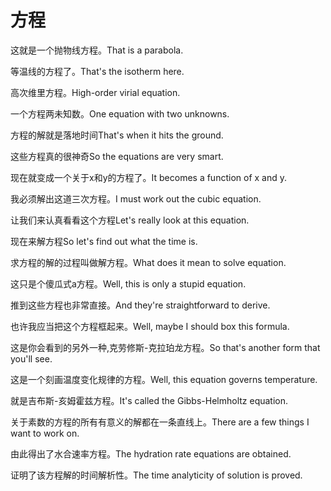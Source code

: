 # 方程

<p><span class="chinese">这就是一个抛物线方程。</span><span class="english">That is a parabola.</span></p>

<p><span class="chinese">等温线的方程了。</span><span class="english">That's the isotherm here.</span></p>

<p><span class="chinese">高次维里方程。</span><span class="english">High-order virial equation.</span></p>

<p><span class="chinese">一个方程两未知数。</span><span class="english">One equation with two unknowns.</span></p>

<p><span class="chinese">方程的解就是落地时间</span><span class="english">That's when it hits the ground.</span></p>

<p><span class="chinese">这些方程真的很神奇</span><span class="english">So the equations are very smart.</span></p>

<p><span class="chinese">现在就变成一个关于x和y的方程了。</span><span class="english">It becomes a function of x and y.</span></p>

<p><span class="chinese">我必须解出这道三次方程。</span><span class="english">I must work out the cubic equation.</span></p>

<p><span class="chinese">让我们来认真看看这个方程</span><span class="english">Let's really look at this equation.</span></p>

<p><span class="chinese">现在来解方程</span><span class="english">So let's find out what the time is.</span></p>

<p><span class="chinese">求方程的解的过程叫做解方程。</span><span class="english">What does it mean to solve equation.</span></p>

<p><span class="chinese">这只是个傻瓜式a方程。</span><span class="english">Well, this is only a stupid equation.</span></p>

<p><span class="chinese">推到这些方程也非常直接。</span><span class="english">And they're straightforward to derive.</span></p>

<p><span class="chinese">也许我应当把这个方程框起来。</span><span class="english">Well, maybe I should box this formula.</span></p>

<p><span class="chinese">这是你会看到的另外一种,克劳修斯-克拉珀龙方程。</span><span class="english">So that's another form that you'll see.</span></p>

<p><span class="chinese">这是一个刻画温度变化规律的方程。</span><span class="english">Well, this equation governs temperature.</span></p>

<p><span class="chinese">就是吉布斯-亥姆霍兹方程。</span><span class="english">It's called the Gibbs-Helmholtz equation.</span></p>

<p><span class="chinese">关于素数的方程的所有有意义的解都在一条直线上。</span><span class="english">There are a few things I want to work on.</span></p>

<p><span class="chinese">由此得出了水合速率方程。</span><span class="english">The hydration rate equations are obtained.</span></p>

<p><span class="chinese">证明了该方程解的时间解析性。</span><span class="english">The time analyticity of solution is proved.</span></p>

